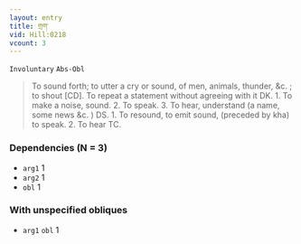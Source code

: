 ```yaml
---
layout: entry
title: གྲག་
vid: Hill:0218
vcount: 3
---
```

`Involuntary` `Abs-Obl`
> To sound forth; to utter a cry or sound, of men, animals, thunder, &c\.
; to shout [CD]\.
To repeat a statement without agreeing with it DK\.
 1\.
 To make a noise, sound\.
 2\.
 To speak\.
 3\.
 To hear, understand (a name, some news &c\.
) DS\.
 1\.
 To resound, to emit sound, (preceded by kha) to speak\.
 2\.
 To hear TC\.

### Dependencies (N = 3)
* `arg1` 1
* `arg2` 1
* `obl` 1


### With unspecified obliques
* `arg1` `obl` 1
